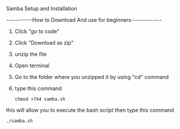 Samba Setup and Installation



-----------How to Download And use for beginners-------------

1) Click "go to code"

2) Click "Download as zip"

3) unzip the file

4) Open terminal

5) Go to the folder where you unzipped it by using "cd" command

6) type this command

	   chmod +744 samba.sh

this will allow you to execute the bash script then type this command

    ./samba.sh

